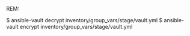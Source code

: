 REM:

  $ ansible-vault decrypt inventory/group_vars/stage/vault.yml
  $ ansible-vault encrypt inventory/group_vars/stage/vault.yml

